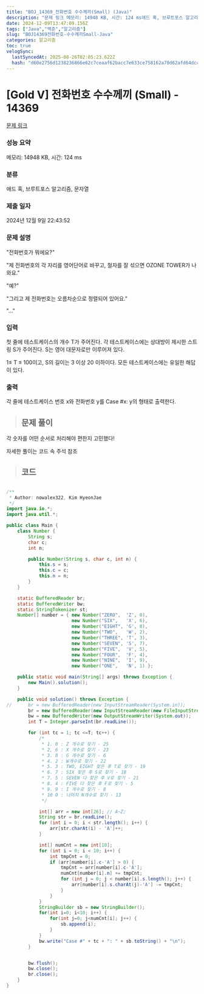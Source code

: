```yaml
---
title: "BOJ_14369_전화번호 수수께끼(Small) (Java)"
description: "문제 링크 메모리: 14948 KB, 시간: 124 ms애드 혹, 브루트포스 알고리즘, 문자열2024년 12월 9일 22:43:52자세한 풀이는 코드 속 주석 참조/\*\*Author: nowalex322, Kim HyeonJae /import java.io.;impo"
date: 2024-12-09T13:47:09.156Z
tags: ["Java","백준","알고리즘"]
slug: "BOJ14369전화번호-수수께끼Small-Java"
categories: 알고리즘
toc: true
velogSync:
  lastSyncedAt: 2025-08-26T02:05:23.622Z
  hash: "d60e2756d1238236866e62c7ceaaf62bacc7e633ce758162a70d62afd64dccd0"
---
```


# [Gold V] 전화번호 수수께끼 (Small) - 14369 

[문제 링크](https://www.acmicpc.net/problem/14369) 

### 성능 요약

메모리: 14948 KB, 시간: 124 ms

### 분류

애드 혹, 브루트포스 알고리즘, 문자열

### 제출 일자

2024년 12월 9일 22:43:52

### 문제 설명

<p>"전화번호가 뭐에요?"</p>

<p>"제 전화번호의 각 자리를 영어단어로 바꾸고, 철자를 잘 섞으면 OZONE TOWER가 나와요."</p>

<p>"예?"</p>

<p>"그리고 제 전화번호는 오름차순으로 정렬되어 있어요."</p>

<p>"..."</p>

### 입력 

 <p>첫 줄에 테스트케이스의 개수 T가 주어진다. 각 테스트케이스에는 상대방이 제시한 스트링 S가 주어진다. S는 영어 대문자로만 이루어져 있다.</p>

<p>1≤ T ≤ 100이고, S의 길이는 3 이상 20 이하이다. 모든 테스트케이스에는 유일한 해답이 있다.</p>

### 출력 

 <p>각 줄에 테스트케이스 번호 x와 전화번호 y를 Case #x: y의 형태로 출력한다.</p>

> ## 문제 풀이

각 숫자를 어떤 순서로 처리해야 편한지 고민했다!

자세한 풀이는 코드 속 주석 참조

> ## 코드

```java

/**
 * Author: nowalex322, Kim HyeonJae
 */
import java.io.*;
import java.util.*;

public class Main {
	class Number {
		String s;
		char c;
		int n;

		public Number(String s, char c, int n) {
			this.s = s;
			this.c = c;
			this.n = n;
		}
	}

	static BufferedReader br;
	static BufferedWriter bw;
	static StringTokenizer st;
	Number[] number = { new Number("ZERO", 	'Z', 0),
						new Number("SIX", 	'X', 6), 
						new Number("EIGHT", 'G', 8), 
						new Number("TWO", 	'W', 2),
						new Number("THREE", 'T', 3), 
						new Number("SEVEN", 'S', 7), 
						new Number("FIVE", 	'V', 5), 
						new Number("FOUR", 	'F', 4),
						new Number("NINE", 	'I', 9), 
						new Number("ONE", 	'N', 1) };

	public static void main(String[] args) throws Exception {
		new Main().solution();
	}

	public void solution() throws Exception {
//		br = new BufferedReader(new InputStreamReader(System.in));
		br = new BufferedReader(new InputStreamReader(new FileInputStream("input.txt")));
		bw = new BufferedWriter(new OutputStreamWriter(System.out));
		int T = Integer.parseInt(br.readLine());

		for (int tc = 1; tc <=T; tc++) {
			/*
			 * 1. 0 : Z 개수로 찾기 - 25
			 * 2, 6 : X 개수로 찾기 - 23
			 * 3. 8 : G 개수로 찾기 - 6
			 * 4. 2 : W개수로 찾기 - 22
			 * 5. 3 : TWO, EIGHT 찾은 후 T로 찾기 - 19
			 * 6. 7 : SIX 찾은 후 S로 찾기 - 18
			 * 7. 5 : SEVEN 다 찾은 후 V로 찾기 - 21
			 * 8. 4 : FIVE 다 찾은 후 F로 찾기 - 5
			 * 9. 9 : I 개수로 찾기 - 8
			 * 10 0 : 나머지 N개수로 찾기 - 13
			 */

			int[] arr = new int[26]; // A~Z;
			String str = br.readLine();
			for (int i = 0; i < str.length(); i++) {
				arr[str.charAt(i) - 'A']++;
			}

			int[] numCnt = new int[10];
			for (int i = 0; i < 10; i++) {
				int tmpCnt = 0;
				if (arr[number[i].c-'A'] > 0) {
					tmpCnt = arr[number[i].c-'A'];
					numCnt[number[i].n] += tmpCnt;
					for (int j = 0; j < number[i].s.length(); j++) {
						arr[number[i].s.charAt(j)-'A'] -= tmpCnt;
					}
				}
			}
			StringBuilder sb = new StringBuilder();
			for(int i=0; i<10; i++) {
				for(int j=0; j<numCnt[i]; j++) {
					sb.append(i);					
				}
			}
			bw.write("Case #" + tc + ": " + sb.toString() + "\n");
		}


		bw.flush();
		bw.close();
		br.close();
	}
}
```